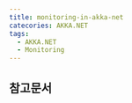```yaml
---
title: monitoring-in-akka-net
catecories: AKKA.NET
tags:
  - AKKA.NET
  - Monitoring
---
```


## 참고문서